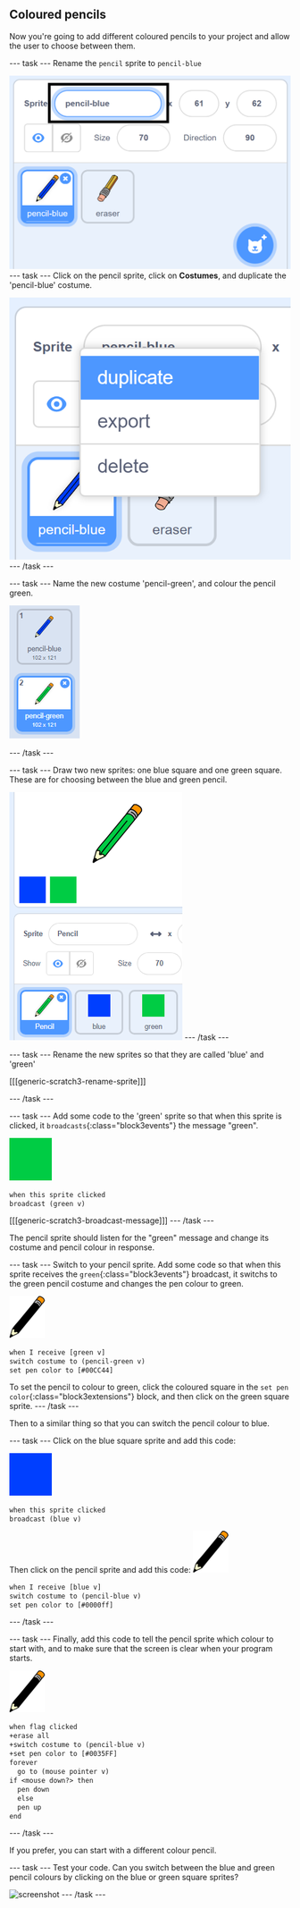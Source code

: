 ## Coloured pencils

Now you're going to add different coloured pencils to your project and allow the user to choose between them.

--- task ---
Rename the `pencil` sprite to `pencil-blue`

![rename-pencil](images/rename-pencil.png)
--- task ---
Click on the pencil sprite, click on **Costumes**, and duplicate the 'pencil-blue' costume.

![screenshot](images/paint-blue-duplicate.png)
--- /task ---

--- task ---
Name the new costume 'pencil-green', and colour the pencil green.

![screenshot](images/paint-pencil-green.png)

--- /task ---

--- task ---
Draw two new sprites: one blue square and one green square. These are for choosing between the blue and green pencil.

![screenshot](images/paint-selectors.png)
--- /task ---

--- task ---
Rename the new sprites so that they are called 'blue' and 'green'

[[[generic-scratch3-rename-sprite]]]

--- /task ---

--- task ---
Add some code to the 'green' sprite so that when this sprite is clicked, it `broadcasts`{:class="block3events"} the message "green".

![green square](images/green_square.png)
```blocks3
when this sprite clicked
broadcast (green v)
```

[[[generic-scratch3-broadcast-message]]]
--- /task ---

The pencil sprite should listen for the "green" message and change its costume and pencil colour in response.

--- task ---
Switch to your pencil sprite. Add some code so that when this sprite receives the `green`{:class="block3events"} broadcast, it switchs to the green pencil costume and changes the pen colour to green.

![pencil](images/pencil.png)

```blocks3
when I receive [green v]
switch costume to (pencil-green v)
set pen color to [#00CC44]
```

To set the pencil to colour to green, click the coloured square in the `set pen color`{:class="block3extensions"} block, and then click on the green square sprite.
--- /task ---

Then to a similar thing so that you can switch the pencil colour to blue.

--- task ---
Click on the blue square sprite and add this code:

![blue_square](images/blue_square.png)
```blocks3
when this sprite clicked
broadcast (blue v)
```

Then click on the pencil sprite and add this code:
![pencil](images/pencil.png)
```blocks3
when I receive [blue v]
switch costume to (pencil-blue v)
set pen color to [#0000ff]
```
--- /task --- 

--- task ---
Finally, add this code to tell the pencil sprite which colour to start with, and to make sure that the screen is clear when your program starts.

![pencil](images/pencil.png)
```blocks3
when flag clicked
+erase all
+switch costume to (pencil-blue v)
+set pen color to [#0035FF]
forever
  go to (mouse pointer v)
if <mouse down?> then
  pen down
  else
  pen up
end
```
--- /task ---

If you prefer, you can start with a different colour pencil.

--- task ---
Test your code. Can you switch between the blue and green pencil colours by clicking on the blue or green square sprites?

![screenshot](images/paint-pens-test.png)
--- /task ---

